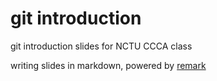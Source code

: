 git introduction
================

git introduction slides for NCTU CCCA class



writing slides in markdown, powered by [remark](https://github.com/gnab/remark)
